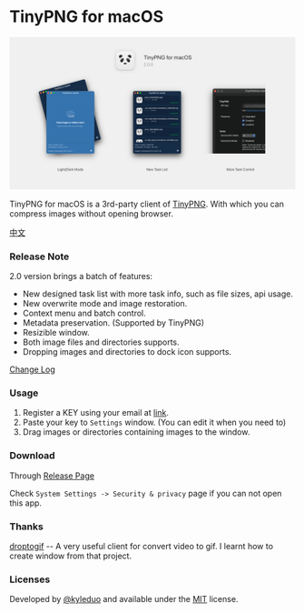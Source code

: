 # TinyPNG for macOS

![preview](./preview/banner.png)



TinyPNG for macOS is a 3rd-party client of [TinyPNG](https://tinypng.com). With which you can compress images without opening browser.

[中文](./README_ZH.md)



### Release Note

2.0 version brings a batch of features:

- New designed task list with more task info, such as file sizes, api usage.
- New overwrite mode and image restoration.
- Context menu and batch control.
- Metadata preservation. (Supported by TinyPNG)
- Resizible window.
- Both image files and directories supports.
- Dropping images and directories to dock icon supports.

[Change Log](./CHANGE_LOG.md)



### Usage

1. Register a KEY using your email at [link](https://tinypng.com/developers).
2. Paste your key to `Settings` window. (You can edit it when you need to)
3. Drag images or directories containing images to the window.



### Download

Through [Release Page](https://github.com/kyleduo/TinyPNG4Mac/releases)

Check  `System Settings -> Security & privacy` page if you can not open this app.



### Thanks

[droptogif](https://github.com/mortenjust/droptogif) -- A very useful client for convert video to gif. I learnt how to create window from that project.



### Licenses

Developed by [@kyleduo](https://github.com/kyleduo) and available under the [MIT](http://opensource.org/licenses/MIT) license.
